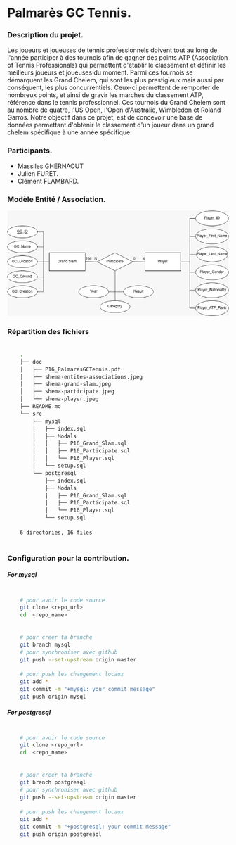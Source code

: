 # Palmarès GC Tennis.


### Description du projet.

Les joueurs et joueuses de tennis professionnels doivent tout au long de l'année participer à des tournois afin de gagner des points ATP (Association of Tennis Professionals) qui permettent d'établir le classement et définir les meilleurs joueurs et joueuses du moment.
Parmi ces tournois se démarquent les Grand Chelem, qui sont les plus prestigieux mais aussi par conséquent, les plus concurrentiels. Ceux-ci permettent de remporter de nombreux points, et ainsi de gravir les marches du classement ATP, référence dans le tennis professionnel. Ces tournois du Grand Chelem sont au nombre de quatre, l'US Open, l'Open d'Australie, Wimbledon et Roland Garros.
Notre objectif dans ce projet, est de concevoir une base de données permettant d'obtenir le classement d'un joueur dans un grand chelem spécifique à une année spécifique.



### Participants.

- Massiles GHERNAOUT
- Julien FURET.
- Clément FLAMBARD.



### Modèle Entité / Association.
![image](./doc/shema-entites-associations.jpeg)



### Répartition des fichiers

``` Bash

    .
    ├── doc
    │   ├── P16_PalmaresGCTennis.pdf
    │   ├── shema-entites-associations.jpeg
    │   ├── shema-grand-slam.jpeg
    │   ├── shema-participate.jpeg
    │   └── shema-player.jpeg
    ├── README.md
    └── src
        ├── mysql
        │   ├── index.sql
        │   ├── Modals
        │   │   ├── P16_Grand_Slam.sql
        │   │   ├── P16_Participate.sql
        │   │   └── P16_Player.sql
        │   └── setup.sql
        └── postgresql
            ├── index.sql
            ├── Modals
            │   ├── P16_Grand_Slam.sql
            │   ├── P16_Participate.sql
            │   └── P16_Player.sql
            └── setup.sql

    6 directories, 16 files



```


### Configuration pour la contribution.

##### For mysql
```Bash

    # pour avoir le code source
    git clone <repo_url>
    cd  <repo_name>


    # pour creer ta branche
    git branch mysql
    # pour synchroniser avec github
    git push --set-upstream origin master

    # pour push les changement locaux
    git add *
    git commit -m "+mysql: your commit message"
    git push origin mysql

```


##### For postgresql
```Bash

    # pour avoir le code source
    git clone <repo_url>
    cd  <repo_name>


    # pour creer ta branche
    git branch postgresql
    # pour synchroniser avec github
    git push --set-upstream origin master

    # pour push les changement locaux
    git add *
    git commit -m "+postgresql: your commit message"
    git push origin postgresql
    
```
